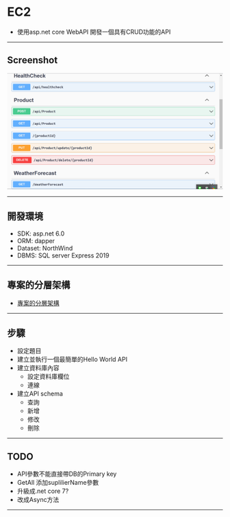 # EC2 

- 使用asp.net core WebAPI 開發一個具有CRUD功能的API

---

## Screenshot

![Demo](docs/img/DEMO.png)

---

## 開發環境

- SDK: asp.net 6.0
- ORM: dapper
- Dataset: NorthWind
- DBMS: SQL server Express 2019

---

## 專案的分層架構

- [專案的分層架構](docs/%E5%B0%88%E6%A1%88%E6%9E%B6%E6%A7%8B.md)

---

## 步驟

- 設定題目
- 建立並執行一個最簡單的Hello World API
- 建立資料庫內容
  - 設定資料庫欄位
  - 連線
- 建立API schema
  - 查詢
  - 新增
  - 修改
  - 刪除
---

## TODO

- API參數不能直接帶DB的Primary key
- GetAll 添加suplilierName參數
- 升級成.net core 7?
- 改成Async方法


---

